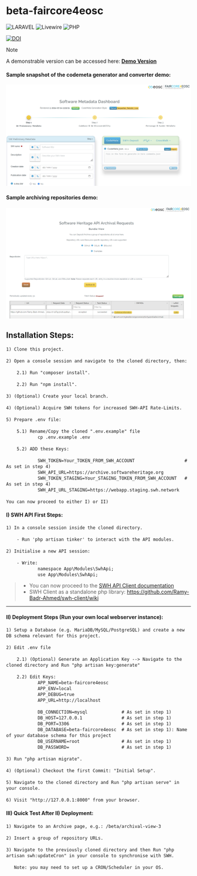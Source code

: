 # beta-faircore4eosc

![LARAVEL](https://img.shields.io/badge/LARAVEL-%23CC342D.svg?style=plastic&logo=laravel&logoColor=white) ![Livewire](https://img.shields.io/badge/Livewire-purple?style=plastic&logo=laravel&logoColor=white) ![PHP](https://img.shields.io/badge/PHP-777BB4?style=plastic&logo=php&logoColor=white)

[![DOI](https://zenodo.org/badge/DOI/10.5281/zenodo.12808833.svg)](https://doi.org/10.5281/zenodo.12808833)

> [!Note]
>  A demonstrable version can be accessed here: <a href="https://1959e979-c58a-4d3c-86bb-09ec2dfcec8a.ka.bw-cloud-instance.org/" target="_blank">**Demo Version**</a>

#### Sample snapshot of the codemeta generator and converter demo:

![snap.PNG](snap.PNG)

#### Sample archiving repositories demo:

![archive-samp.PNG](archive-samp.PNG)

## Installation Steps:

    1) Clone this project.
    
    2) Open a console session and navigate to the cloned directory, then:
    
        2.1) Run "composer install".
        
        2.2) Run "npm install".         
        
    3) (Optional) Create your local branch.
    
    4) (Optional) Acquire SWH tokens for increased SWH-API Rate-Limits.
    
    5) Prepare .env file:   
    
        5.1) Rename/Copy the cloned ".env.example" file
                cp .env.example .env   
                
        5.2) ADD these Keys:
        
                SWH_TOKEN=Your_TOKEN_FROM_SWH_ACCOUNT                   # As set in step 4)                
                SWH_API_URL=https://archive.softwareheritage.org                
                SWH_TOKEN_STAGING=Your_STAGING_TOKEN_FROM_SWH_ACCOUNT   # As set in step 4)                
                SWH_API_URL_STAGING=https://webapp.staging.swh.network

    You can now proceed to either I) or II)

#### I) SWH API First Steps:

    1) In a console session inside the cloned directory.    
    
        - Run 'php artisan tinker' to interact with the API modules.
        
    2) Initialise a new API session:
    
        - Write:
                namespace App\Modules\SwhApi;                 
                use App\Modules\SwhApi;
                
> - You can now proceed to the [SWH API Client documentation](https://github.com/Ramy-Badr-Ahmed/beta-faircore4eosc/blob/dev-cont/app/Modules/SwhApi/README.md)
> - SWH Client as a standalone php library: https://github.com/Ramy-Badr-Ahmed/swh-client/wiki
___

#### II) Deployment Steps (Run your own local webserver instance):
    
    1) Setup a Database (e.g. MariaDB/MySQL/PostgreSQL) and create a new DB schema relevant for this project.
    
    2) Edit .env file
    
        2.1) (Optional) Generate an Application Key --> Navigate to the cloned directory and Run "php artisan key:generate"
        
        2.2) Edit Keys:
                APP_NAME=beta-faircore4eosc
                APP_ENV=local 
                APP_DEBUG=true
                APP_URL=http://localhost

                DB_CONNECTION=mysql             # As set in step 1)
                DB_HOST=127.0.0.1               # As set in step 1)
                DB_PORT=3306                    # As set in step 1)
                DB_DATABASE=beta-faircore4eosc  # As set in step 1): Name of your database schema for this project
                DB_USERNAME=root                # As set in step 1)
                DB_PASSWORD=                    # As set in step 1)

    3) Run "php artisan migrate".    
    
    4) (Optional) Checkout the first Commit: "Initial Setup".
    
    5) Navigate to the cloned directory and Run "php artisan serve" in your console.     
    
    6) Visit "http://127.0.0.1:8000" from your browser.

#### III) Quick Test After II) Deployment:

    1) Navigate to an Archive page, e.g.: /beta/archival-view-3
    
    2) Insert a group of repository URLs.
    
    3) Navigate to the previously cloned directory and then Run "php artisan swh:updateCron" in your console to synchronise with SWH.
    
       Note: you may need to set up a CRON/Scheduler in your OS.
